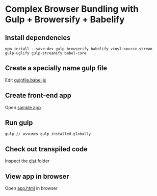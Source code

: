 # Complex Browser Bundling with Gulp + Browersify + Babelify

##	Install dependencies

	npm install --save-dev gulp browserify babelify vinyl-source-stream gulp-uglify gulp-streamify babel-core

## Create a specially name gulp file

Edit [gulpfile.babel.js](gulpfile.babel.js)

##	Create front-end app

Open [sample app](./src)

##	Run gulp

	gulp // assumes gulp installed globally

##	Check out transpiled code

Inspect the [dist](./dist) folder


##	View app in browser

Open [app.html](./app.html) in browser
